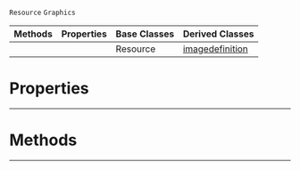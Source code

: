  `Resource` `Graphics`



|Methods|Properties|Base Classes|Derived Classes|
|---|---|---|---|
| | |Resource|[imagedefinition](https://github.com/PlasmaEngine/PlasmaDocs/tree/master/docs/C%2B%2B/code_reference/class_reference/imagedefinition.markdown)|


 #  Properties


---  
 #  Methods


---  
 

 
